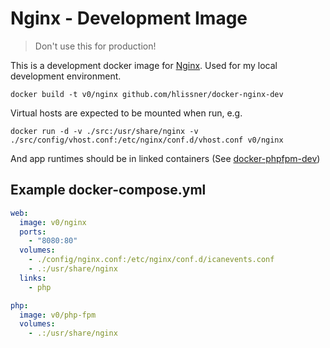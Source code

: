 # Nginx - Development Image

> Don't use this for production!

This is a development docker image for [Nginx](https://www.nginx.com/). Used for my
local development environment.

`docker build -t v0/nginx github.com/hlissner/docker-nginx-dev`

Virtual hosts are expected to be mounted when run, e.g.

`docker run -d -v ./src:/usr/share/nginx -v
./src/config/vhost.conf:/etc/nginx/conf.d/vhost.conf v0/nginx`

And app runtimes should be in linked containers (See
[docker-phpfpm-dev](https://github.com/hlissner/docker-phpfpm-dev))

## Example docker-compose.yml

```yaml
web:
  image: v0/nginx
  ports:
    - "8080:80"
  volumes:
    - ./config/nginx.conf:/etc/nginx/conf.d/icanevents.conf
    - .:/usr/share/nginx
  links:
    - php

php:
  image: v0/php-fpm
  volumes:
    - .:/usr/share/nginx
```
